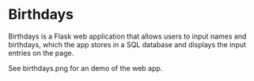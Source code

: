 # Birthdays

Birthdays is a Flask web application that allows users to input names and birthdays, which the app stores in a SQL database and displays the input entries on the page.

See birthdays.png for an demo of the web app.
